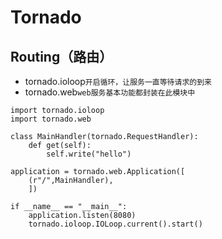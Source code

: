 # Tornado

## Routing（路由）

* tornado.ioloop`开启循环，让服务一直等待请求的到来`
* tornado.web`web服务基本功能都封装在此模块中`

```
import tornado.ioloop
import tornado.web

class MainHandler(tornado.RequestHandler):
    def get(self):
        self.write("hello")

application = tornado.web.Application([
    (r"/",MainHandler),
    ])

if __name__ == "__main__":
    application.listen(8080)
    tornado.ioloop.IOLoop.current().start()
```
